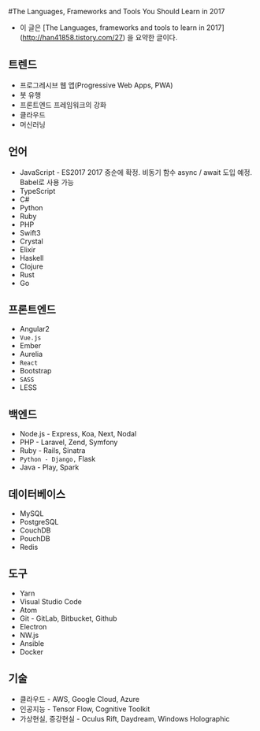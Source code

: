 #The Languages, Frameworks and Tools You Should Learn in 2017

* 이 글은 [The Languages, frameworks and tools to learn in 2017] (http://han41858.tistory.com/27) 을 요약한 글이다.

## 트렌드
* 프로그레시브 웹 앱(Progressive Web Apps, PWA)
* 봇 유행
* 프론트엔드 프레임워크의 강화
* 클라우드
* 머신러닝

## 언어
* JavaScript - ES2017 2017 중순에 확정. 비동기 함수 async / await 도입 예정. Babel로 사용 가능
* TypeScript 
* C#
* Python 
* Ruby
* PHP
* Swift3
* Crystal
* Elixir
* Haskell
* Clojure
* Rust
* Go

## 프론트엔드
* Angular2
* `Vue.js`
* Ember
* Aurelia
* `React`
* Bootstrap
* `SASS`
* LESS

## 백엔드
* Node.js - Express, Koa, Next, Nodal
* PHP - Laravel, Zend, Symfony
* Ruby - Rails, Sinatra
* `Python - Django,` Flask
* Java - Play, Spark

## 데이터베이스
* MySQL
* PostgreSQL
* CouchDB
* PouchDB
* Redis

## 도구
* Yarn
* Visual Studio Code
* Atom
* Git - GitLab, Bitbucket, Github
* Electron
* NW.js
* Ansible
* Docker

## 기술
* 클라우드 - AWS, Google Cloud, Azure
* 인공지능 - Tensor Flow, Cognitive Toolkit
* 가상현실, 증강현실 - Oculus Rift, Daydream, Windows Holographic
